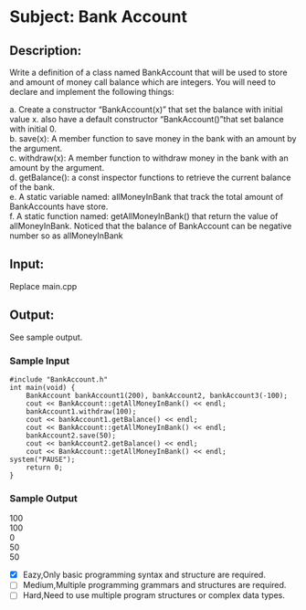 # Subject: Bank Account
## Description:
Write a definition of a class named BankAccount that will be used to store and amount of money call balance which are integers. You will need to declare and implement the following things:

a.	Create a constructor “BankAccount(x)” that set the balance with initial value x. also have a default constructor “BankAccount()”that set balance with initial 0.<br>
b.	save(x): A member function to save money in the bank with an amount by the argument.<br>
c.	withdraw(x): A member function to withdraw money in the bank with an amount by the argument.<br>
d.	getBalance(): a const inspector functions to retrieve the current balance of the bank.<br>
e.	A static variable named: allMoneyInBank that track the total amount of BankAccounts have store.<br>
f.	A static function named: getAllMoneyInBank() that return the value of allMoneyInBank.
Noticed that the balance of BankAccount can be negative number so as allMoneyInBank


## Input:
   Replace main.cpp

## Output:
 See sample output.


### Sample Input	 
```
#include "BankAccount.h"
int main(void) {
	BankAccount bankAccount1(200), bankAccount2, bankAccount3(-100);
	cout << BankAccount::getAllMoneyInBank() << endl;
	bankAccount1.withdraw(100);
	cout << bankAccount1.getBalance() << endl;
	cout << BankAccount::getAllMoneyInBank() << endl;
	bankAccount2.save(50);
	cout << bankAccount2.getBalance() << endl;
	cout << BankAccount::getAllMoneyInBank() << endl;
system("PAUSE");
	return 0;
}
```

### Sample Output 
100<br>
100<br>
0<br>
50<br>
50


- [x]  Eazy,Only basic programming syntax and structure are required.
- [ ]  Medium,Multiple programming grammars and structures are required.
- [ ] Hard,Need to use multiple program structures or complex data types.